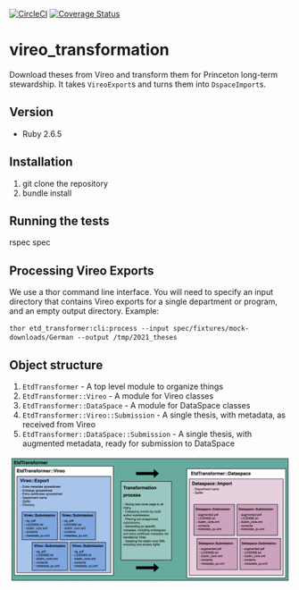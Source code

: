 [![CircleCI](https://circleci.com/gh/pulibrary/vireo_transformation.svg?style=shield)](https://circleci.com/gh/pulibrary/vireo_transformation)
[![Coverage Status](https://coveralls.io/repos/github/pulibrary/vireo_transformation/badge.svg?branch=main)](https://coveralls.io/github/pulibrary/vireo_transformation?branch=main)

# vireo_transformation
Download theses from Vireo and transform them for Princeton long-term stewardship. It takes `VireoExport`s and turns them into `DspaceImport`s.

## Version
* Ruby 2.6.5

## Installation
1. git clone the repository
2. bundle install

## Running the tests
rspec spec

## Processing Vireo Exports
We use a thor command line interface. You will need to specify an input directory that contains
Vireo exports for a single department or program, and an empty output directory.
Example:

```
thor etd_transformer:cli:process --input spec/fixtures/mock-downloads/German --output /tmp/2021_theses
```

## Object structure
1. `EtdTransformer` - A top level module to organize things
1. `EtdTransformer::Vireo` - A module for Vireo classes
1. `EtdTransformer::DataSpace` - A module for DataSpace classes
1. `EtdTransformer::Vireo::Submission` - A single thesis, with metadata, as received from Vireo
1. `EtdTransformer::DataSpace::Submission` - A single thesis, with augmented metadata, ready for submission to DataSpace

![](class_diagram.png)
